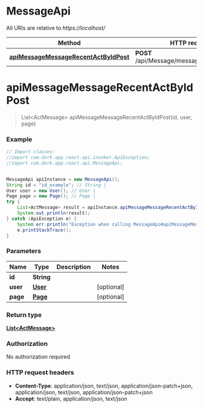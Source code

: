 # MessageApi

All URIs are relative to *https://localhost/*

Method | HTTP request | Description
------------- | ------------- | -------------
[**apiMessageMessageRecentActByIdPost**](MessageApi.md#apiMessageMessageRecentActByIdPost) | **POST** /api/Message/message/recent/act/{id} | 


<a name="apiMessageMessageRecentActByIdPost"></a>
# **apiMessageMessageRecentActByIdPost**
> List&lt;ActMessage&gt; apiMessageMessageRecentActByIdPost(id, user, page)



### Example
```java
// Import classes:
//import com.dork.app.react.api.invoker.ApiException;
//import com.dork.app.react.api.MessageApi;


MessageApi apiInstance = new MessageApi();
String id = "id_example"; // String | 
User user = new User(); // User | 
Page page = new Page(); // Page | 
try {
    List<ActMessage> result = apiInstance.apiMessageMessageRecentActByIdPost(id, user, page);
    System.out.println(result);
} catch (ApiException e) {
    System.err.println("Exception when calling MessageApi#apiMessageMessageRecentActByIdPost");
    e.printStackTrace();
}
```

### Parameters

Name | Type | Description  | Notes
------------- | ------------- | ------------- | -------------
 **id** | **String**|  |
 **user** | [**User**](User.md)|  | [optional]
 **page** | [**Page**](Page.md)|  | [optional]

### Return type

[**List&lt;ActMessage&gt;**](ActMessage.md)

### Authorization

No authorization required

### HTTP request headers

 - **Content-Type**: application/json, text/json, application/json-patch+json, application/json, text/json, application/json-patch+json
 - **Accept**: text/plain, application/json, text/json

